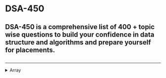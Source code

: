 # DSA-450
##  DSA-450 is a comprehensive list of 400 + topic wise questions to build your confidence in data structure and algorithms and prepare yourself for placements.
## 
<hr>

<details>
<summary>Array</summary>
<br>
[Reverse the array 3](https://www.geeksforgeeks.org/write-a-program-to-reverse-an-array-or-string)
</details>
